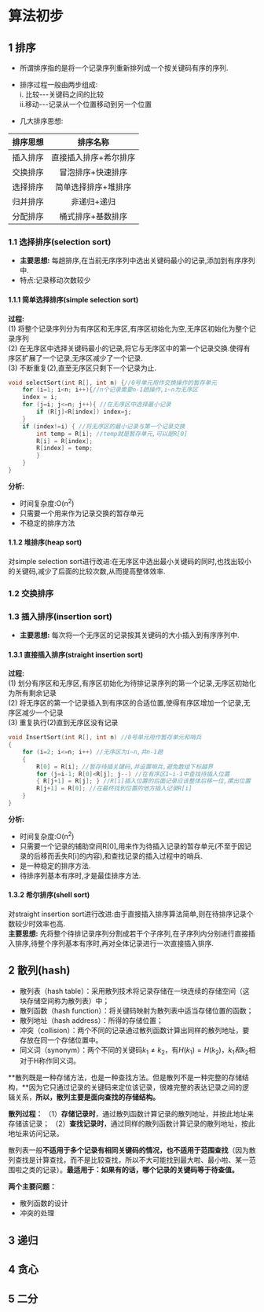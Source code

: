 # 算法初步

## 1  排序

- 所谓排序指的是将一个记录序列重新排列成一个按关键码有序的序列.  
- 排序过程一般由两步组成:  
 i. 比较---关键码之间的比较  
 ii.移动---记录从一个位置移动到另一个位置

- 几大排序思想:

排序思想|排序名称
:-:|:-:
插入排序|直接插入排序+希尔排序
交换排序|冒泡排序+快速排序
选择排序|简单选择排序+堆排序
归并排序|非递归+递归
分配排序|桶式排序+基数排序

### 1.1 选择排序(selection sort)

- **主要思想:** 每趟排序,在当前无序序列中选出关键码最小的记录,添加到有序序列中.
- 特点:记录移动次数较少

#### 1.1.1 简单选择排序(simple selection sort)

**过程:**  
(1) 将整个记录序列分为有序区和无序区,有序区初始化为空,无序区初始化为整个记录序列  
(2) 在无序区中选择关键码最小的记录,将它与无序区中的第一个记录交换.使得有序区扩展了一个记录,无序区减少了一个记录.  
(3) 不断重复(2),直至无序区只剩下一个记录为止.  

```cpp
void selectSort(int R[], int n) {//0号单元用作交换操作的暂存单元
    for (i=1; i<n; i++){//n个记录需要n-1趟操作,i~n为无序区
    index = i;
    for (j=i; j<=n; j++){ //在无序区中选择最小记录
        if (R[j]<R[index]) index=j;
    }
    if (index!=i) { //将无序区的最小记录与第一个记录交换
        int temp = R[i]; //temp就是暂存单元,可以是R[0]
        R[i] = R[index];
        R[index] = temp;
        }
    }
}
```

**分析:**  

- 时间复杂度:O(n<sup>2</sup>)
- 只需要一个用来作为记录交换的暂存单元
- 不稳定的排序方法

#### 1.1.2 堆排序(heap sort)  

对simple selection sort进行改进:在无序区中选出最小关键码的同时,也找出较小的关键码,减少了后面的比较次数,从而提高整体效率.

### 1.2 交换排序

### 1.3 插入排序(insertion sort)  

- **主要思想:**  每次将一个无序区的记录按其关键码的大小插入到有序序列中.

#### 1.3.1 直接插入排序(straight insertion sort)

**过程:**  
(1) 划分有序区和无序区,有序区初始化为待排记录序列的第一个记录,无序区初始化为所有剩余记录  
(2) 将无序区的第一个记录插入到有序区的合适位置,使得有序区增加一个记录,无序区减少一个记录  
(3) 重复执行(2)直到无序区没有记录  

```c++
void InsertSort(int R[], int n) //0号单元用作暂存单元和哨兵
{
    for (i=2; i<=n; i++) //无序区为i~n,共n-1趟
    {
        R[0] = R[i]; //暂存待插关键码,并设置哨兵,避免数组下标越界
        for (j=i-1; R[0]<R[j]; j--) //在有序区1~i-1中查找待插入位置
        { R[j+1] = R[j]; } //R[i]插入位置的后面记录应该整体后移一位,摞出位置
        R[j+1] = R[0]; //在最终找到位置的地方插入记录R[i]
    }
}
```

**分析:**  

- 时间复杂度:O(n<sup>2</sup>)
- 只需要一个记录的辅助空间R[0],用来作为待插入记录的暂存单元(不至于因记录的后移而丢失R[i]的内容),和查找记录的插入过程中的哨兵.
- 是一种稳定的排序方法.
- 待排序列基本有序时,才是最佳排序方法.

#### 1.3.2 希尔排序(shell sort)  

对straight insertion sort进行改进:由于直接插入排序算法简单,则在待排序记录个数较少时效率也高.  
**主要思想:**  先将整个待排记录序列分割成若干个子序列,在子序列内分别进行直接插入排序,待整个序列基本有序时,再对全体记录进行一次直接插入排序.

## 2 散列(hash)

- 散列表（hash table）：采用散列技术将记录存储在一块连续的存储空间（这块存储空间称为散列表）中；
- 散列函数（hash function）：将关键码映射为散列表中适当存储位置的函数；
- 散列地址（hash address）：所得的存储位置；
- 冲突（collision）：两个不同的记录通过散列函数计算出同样的散列地址，要存放在同一个存储位置中。
- 同义词（synonym）：两个不同的关键码$k_1\not=k_2$，有$H(k_1)=H(k_2)$，$k_1和k_2$相对于H称作同义词。

**散列既是一种存储方法，也是一种查找方法。但是散列不是一种完整的存储结构，**因为它只通过记录的关键码来定位该记录，很难完整的表达记录之间的逻辑关系，**所以，散列主要是面向查找的存储结构。**

**散列过程：**
（1）**存储记录时**，通过散列函数计算记录的散列地址，并按此地址来存储该记录；
（2）**查找记录时**，通过同样的散列函数计算记录的散列地址，按此地址来访问记录。

散列表一般**不适用于多个记录有相同关键码的情况，也不适用于范围查找**（因为散列查找是计算查找，而不是比较查找，所以不大可能找到最大啦、最小啦、某一范围啦之类的记录）。**最适用于：如果有的话，哪个记录的关键码等于待查值。**

**两个主要问题：**
- 散列函数的设计
- 冲突的处理

## 3 递归

## 4 贪心

## 5 二分




